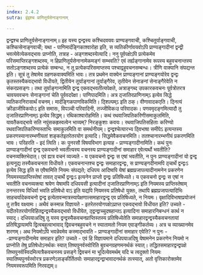 ```yaml
---
index: 2.4.2
sutra: द्वंद्वश्च प्राणितूर्यसेनाङ्गानाम्

---
```

 द्वन्द्वश्च प्राणितूर्यसेनाङ्गानाम्॥ इह यस्य द्वन्द्वस्य कश्चिदवयवः प्राण्यङ्गवाची, कश्चितूर्याङ्गवाची, कश्चित्सेनाङ्गवाची; यथा - पाणिमार्दङ्गिकाश्वारोहा इति, स व्यतिकीर्णावयवोऽपि प्राण्यङ्गादीनां द्वन्द्वी भवत्येवेत्येकवद्भावः प्राप्नोति, तत्राह - अङ्गशब्दस्येत्यादि। ननु पूर्वपक्षेऽपि प्रत्येकमेव परिसमाप्तिरङ्गशब्दस्य, न हिप्राणितूर्यसेनानामेकमङ्गं सम्भवति? एवं तर्ह्यङ्गानामेव रूपस्य बहुवचनान्तस्य सतोऽङ्गशब्दस्य प्रत्येकं सम्बन्धः, न तु प्रत्येकपरिसमाप्तस्य पश्चाद्वहुवचनसम्बन्धः। त्रीणि वाक्यानि संपद्यन्त इति। सूत्रं तु तेषामेव ग्रहणकवाक्यमिति भावः। तत्र प्रथमेन वाक्येन प्राण्यङ्गानां प्राण्यङ्गयोरेव द्वन्द्वः कृतस्तस्यैकवद्भावो विधीयते, द्वितीयेन तूर्याङ्गानां तूर्याङ्गैरेव, तृतीयेन सेनाङनां सेनाङ्गैरेवेति न संकरप्रसङ्गः। तथा तूर्याङ्गानामिति द्वन्द्व एकवद्भवतीत्यपेक्षते, अत्राङ्गब्द उपकारकवचनः पूर्वत्रोतरत्र चावयववचनः सेनाङ्गानां चेति पूर्ववदपेक्षा। पाणिपादमिति। अत्र ठ्जातिरप्राणिनाम्ऽ इत्येव सिद्धे व्यतिकरनिरासार्थं वचनम्। मार्दङ्गिकपाणविकमिति। ठ्शिल्पम्ऽ इति ठक्। वीणावादकएति। ठ्नित्यं क्रीडाजीविकयोःऽ इति समासः, विपञ्ची परिवादिनी, तज्जीविकःउ परिवादकः। पणवमृदङ्गमित्यादौ तु ठ्जातिरप्राणिनाम्ऽ इत्येव सिद्धम्। रथिकाश्वारोहमिति। कथं रथवाजिपतिकरिणीसमाकुलमिति, यावतैकवद्भावे सति नपुंसकह्रस्वत्वेन भाव्यम्? निरङ्कुशाः कवयः। रथवाजिपतिसहिताः करिण्यो रथवाजिपतिकरिण्यस्ताभिः समाकुलमिति वा समर्थनीयम्। द्वन्द्वश्चेत्यारभ्य ठ्विभाषा समीपेऽ इत्यन्तस्य प्रकरणस्यानारम्भणीयतां शङ्कतेइतरेतरयोग इत्यादि। सिद्धमेवैकवचनमिति। ततश्चानारम्भणीयं प्रकरणमिति भावः। परिहरति - इदं त्विति। कः पुनरसौ विषयविभाग इत्याह - प्राण्यङ्गादीनामिति। कथं पुनः प्राण्याङ्गादीनां द्वन्द्व एकवचनो भवतीत्यस्य वचनस्य प्राण्यङ्गादीनां समाहार एवेत्यर्थो भवतीति? वचनव्यक्तिभेदात्। एवं ह्यत्र वचनं व्यज्यते - य एकवचनो द्वन्द्वः स एषां भवतीति, न पुनः प्राण्यङ्गादीनां यो द्वन्द्व इत्यनूद्य तस्यैकवचनता विधीयते। एकवचनान्तश्च द्वन्द्वः समाहारद्वन्द्वः, स प्राण्यङ्गदीनामपि ठ्चार्थे द्वन्द्वःऽ इत्येव सिद्ध इति स एवैषामिति नियमः संपद्यते; दधिपय आदिष्वपि येषां ब्रह्मप्रजापत्यादीनामनेन प्रकरणेन नियमस्याप्राप्तिस्तेषां तावत् ठ्चार्थे द्वन्द्वःऽ इत्यनेन प्राप्तो द्वन्द्वः प्रतिषिध्यते। य एकवचनो द्वन्द्वः स एषां न भवतीति वचनव्यक्त्या श्रयेण येषामपि दधिपयसी इत्यादीनां ठ्जातिरप्राणिनाम्ऽ इति नियमस्य प्राप्तिस्तेषाम् ठनन्तरस्य विधिर्वा भवति प्रतिषेधो वाऽ इति यद्यपि नियमस्य प्रतिषेधो युक्तः, तथापि ब्रह्मप्रजापत्यादिभिः साहचर्यादेकवचनो द्वन्द्व इत्येतावन्मात्रस्यापेक्षणात्समाहारद्वन्द्व एव प्रतिषिध्यते, न नियमः। वृक्षादिविभाषाप्रयोजनं तु तत्रैव वक्ष्यामः। अथैवं कस्मान्न विज्ञायते - इतरेतरयोगपक्षेऽप्राप्त एकवद्भावो विधीयत इति? उच्यते - यदीतरेतरयोगविहितद्वन्द्वस्यैकवद्भावो विधीयेत, ठ्द्वन्द्वाच्चुदषहान्तऽ इत्यादिना समाहारनिबन्धनं कार्थ न स्याद्। दधिपयाअदिषु तु यस्य द्वन्द्वस्यैकवचनप्राप्तिस्तस्य प्रतिषिध्येतेति समाहारद्वन्द्वस्यैकवचनतायां प्रतिषिद्धायामपि द्वित्वबहुत्वाभावाद् द्विवचनबहुवचने न स्यातामतो नियम एवाङ्गीकर्तव्यः। अत्र च व्याख्यानमेव शरणम्। अथ नियमोऽपि भवन्नेवमेव कस्माद्भावति - प्राण्यङ्गादीनां समाहार एवेति? न पुनः - -प्राण्यङ्गादीनामेव समाहार इति? उच्यते - एवं हि विज्ञायमाने दधिपयाअदिषु येषामनेन प्रकरणेन नियमो न प्राप्नोति तेषु प्रतिषेधोऽनर्थकः स्यात् तिष्यपुनर्वस्वोरिति बुवचनग्रहणमनर्थकं स्यात्। तद्धितसमाहारद्वन्द्वपक्षे तिष्यपुनर्वस्विदमित्यत्रैकवचनस्य प्रसङ्गे द्विवचनं मा भूदित्येवमर्थम् यदि च त्वदुक्तो नियमः स्यातिष्यपुनर्वस्वोरत्र प्रकरणेऽसङ्कीर्तितयोः समाहारद्वन्द्वाभावादनर्थकं तत्स्यात्, अतो वृत्तिकारोक्तमेव नियमस्वरूपमिति निरवद्यम्॥